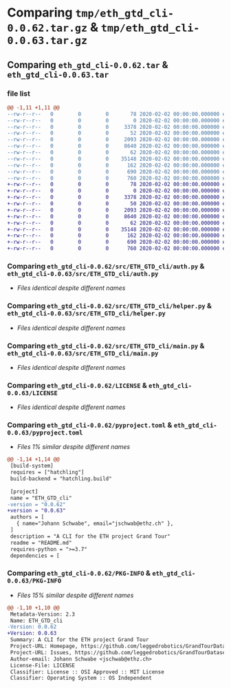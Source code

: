 # Comparing `tmp/eth_gtd_cli-0.0.62.tar.gz` & `tmp/eth_gtd_cli-0.0.63.tar.gz`

## Comparing `eth_gtd_cli-0.0.62.tar` & `eth_gtd_cli-0.0.63.tar`

### file list

```diff
@@ -1,11 +1,11 @@
--rw-r--r--   0        0        0       78 2020-02-02 00:00:00.000000 eth_gtd_cli-0.0.62/deploy.sh
--rw-r--r--   0        0        0        0 2020-02-02 00:00:00.000000 eth_gtd_cli-0.0.62/src/ETH_GTD_cli/__init__.py
--rw-r--r--   0        0        0     3378 2020-02-02 00:00:00.000000 eth_gtd_cli-0.0.62/src/ETH_GTD_cli/auth.py
--rw-r--r--   0        0        0       52 2020-02-02 00:00:00.000000 eth_gtd_cli-0.0.62/src/ETH_GTD_cli/consts.py
--rw-r--r--   0        0        0     2093 2020-02-02 00:00:00.000000 eth_gtd_cli-0.0.62/src/ETH_GTD_cli/helper.py
--rw-r--r--   0        0        0     8640 2020-02-02 00:00:00.000000 eth_gtd_cli-0.0.62/src/ETH_GTD_cli/main.py
--rw-r--r--   0        0        0       62 2020-02-02 00:00:00.000000 eth_gtd_cli-0.0.62/.gitignore
--rw-r--r--   0        0        0    35148 2020-02-02 00:00:00.000000 eth_gtd_cli-0.0.62/LICENSE
--rw-r--r--   0        0        0      162 2020-02-02 00:00:00.000000 eth_gtd_cli-0.0.62/README.md
--rw-r--r--   0        0        0      690 2020-02-02 00:00:00.000000 eth_gtd_cli-0.0.62/pyproject.toml
--rw-r--r--   0        0        0      760 2020-02-02 00:00:00.000000 eth_gtd_cli-0.0.62/PKG-INFO
+-rw-r--r--   0        0        0       78 2020-02-02 00:00:00.000000 eth_gtd_cli-0.0.63/deploy.sh
+-rw-r--r--   0        0        0        0 2020-02-02 00:00:00.000000 eth_gtd_cli-0.0.63/src/ETH_GTD_cli/__init__.py
+-rw-r--r--   0        0        0     3378 2020-02-02 00:00:00.000000 eth_gtd_cli-0.0.63/src/ETH_GTD_cli/auth.py
+-rw-r--r--   0        0        0       50 2020-02-02 00:00:00.000000 eth_gtd_cli-0.0.63/src/ETH_GTD_cli/consts.py
+-rw-r--r--   0        0        0     2093 2020-02-02 00:00:00.000000 eth_gtd_cli-0.0.63/src/ETH_GTD_cli/helper.py
+-rw-r--r--   0        0        0     8640 2020-02-02 00:00:00.000000 eth_gtd_cli-0.0.63/src/ETH_GTD_cli/main.py
+-rw-r--r--   0        0        0       62 2020-02-02 00:00:00.000000 eth_gtd_cli-0.0.63/.gitignore
+-rw-r--r--   0        0        0    35148 2020-02-02 00:00:00.000000 eth_gtd_cli-0.0.63/LICENSE
+-rw-r--r--   0        0        0      162 2020-02-02 00:00:00.000000 eth_gtd_cli-0.0.63/README.md
+-rw-r--r--   0        0        0      690 2020-02-02 00:00:00.000000 eth_gtd_cli-0.0.63/pyproject.toml
+-rw-r--r--   0        0        0      760 2020-02-02 00:00:00.000000 eth_gtd_cli-0.0.63/PKG-INFO
```

### Comparing `eth_gtd_cli-0.0.62/src/ETH_GTD_cli/auth.py` & `eth_gtd_cli-0.0.63/src/ETH_GTD_cli/auth.py`

 * *Files identical despite different names*

### Comparing `eth_gtd_cli-0.0.62/src/ETH_GTD_cli/helper.py` & `eth_gtd_cli-0.0.63/src/ETH_GTD_cli/helper.py`

 * *Files identical despite different names*

### Comparing `eth_gtd_cli-0.0.62/src/ETH_GTD_cli/main.py` & `eth_gtd_cli-0.0.63/src/ETH_GTD_cli/main.py`

 * *Files identical despite different names*

### Comparing `eth_gtd_cli-0.0.62/LICENSE` & `eth_gtd_cli-0.0.63/LICENSE`

 * *Files identical despite different names*

### Comparing `eth_gtd_cli-0.0.62/pyproject.toml` & `eth_gtd_cli-0.0.63/pyproject.toml`

 * *Files 1% similar despite different names*

```diff
@@ -1,14 +1,14 @@
 [build-system]
 requires = ["hatchling"]
 build-backend = "hatchling.build"
 
 [project]
 name = "ETH_GTD_cli"
-version = "0.0.62"
+version = "0.0.63"
 authors = [
   { name="Johann Schwabe", email="jschwab@ethz.ch" },
 ]
 description = "A CLI for the ETH project Grand Tour"
 readme = "README.md"
 requires-python = ">=3.7"
 dependencies = [
```

### Comparing `eth_gtd_cli-0.0.62/PKG-INFO` & `eth_gtd_cli-0.0.63/PKG-INFO`

 * *Files 15% similar despite different names*

```diff
@@ -1,10 +1,10 @@
 Metadata-Version: 2.3
 Name: ETH_GTD_cli
-Version: 0.0.62
+Version: 0.0.63
 Summary: A CLI for the ETH project Grand Tour
 Project-URL: Homepage, https://github.com/leggedrobotics/GrandTourDatasets
 Project-URL: Issues, https://github.com/leggedrobotics/GrandTourDatasets/issues
 Author-email: Johann Schwabe <jschwab@ethz.ch>
 License-File: LICENSE
 Classifier: License :: OSI Approved :: MIT License
 Classifier: Operating System :: OS Independent
```

